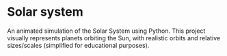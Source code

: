 # Solar system
An animated simulation of the Solar System using Python. This project visually represents planets orbiting the Sun, with realistic orbits and relative sizes/scales (simplified for educational purposes).
